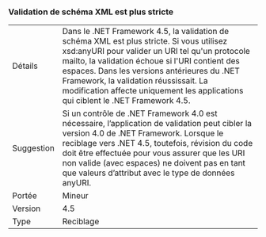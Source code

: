 ### <a name="xml-schema-validation-is-stricter"></a>Validation de schéma XML est plus stricte

|   |   |
|---|---|
|Détails|Dans le .NET Framework 4.5, la validation de schéma XML est plus stricte. Si vous utilisez xsd:anyURI pour valider un URI tel qu'un protocole mailto, la validation échoue si l'URI contient des espaces. Dans les versions antérieures du .NET Framework, la validation réussissait. La modification affecte uniquement les applications qui ciblent le .NET Framework 4.5.|
|Suggestion|Si un contrôle de .NET Framework 4.0 est nécessaire, l’application de validation peut cibler la version 4.0 de .NET Framework. Lorsque le reciblage vers .NET 4.5, toutefois, révision du code doit être effectuée pour vous assurer que les URI non valide (avec espaces) ne doivent pas en tant que valeurs d’attribut avec le type de données anyURI.|
|Portée|Mineur|
|Version|4.5|
|Type|Reciblage|

